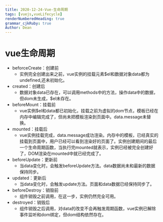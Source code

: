 ```yaml
---
title: 2020-12-24-Vue-生命周期
tags: [vuejs,vueLifecycle]
renderNumberedHeading: true
grammar_cjkRuby: true
Author: Dean
---
```

# vue生命周期
- beforceCreate：创建前
	- 实例完全创建出来之前，vue实例的挂载元素$el和数据对象data都为undefined,还未初始化。
- created：创建后
	- 数据对象data已存在，可以调用methods中的方法，操作data中的数据，但dom未生成，$el未存在。
- beforeMount：挂载前
	- vue实例$el和data都已初始化，挂载之前为虚拟的dom节点，模板已经在内存中编辑完成了，但尚未把模板渲染到页面中。data.message未替换。
- mounted：挂载后
	- vue实例挂载完成，data.message成功渲染。内存中的模板，已经真实的挂载到页面中，用户已经可以看到渲染好的页面了。实例创建期间的最后一个生命周期函数，当执行完mounted就表示，实例已经被完全创建好了，DOM渲染在mounted中就已经完成了。
- beforeUpdate：更新前
	- 当data变化时，会触发beforeUpdate方法。data数据尚未和最新的数据保持同步。
- updated：更新后
	- 当data变化时，会触发update方法。页面和data数据已经保持同步了。
- beforeDestroy：销毁前
	- 组件销毁之前调用，在这一步，实例仍然完全可用。
- destroyed：销毁后
	- 组件销毁之后调用，对data的改变不会再触发周期函数，vue实例已解除事件监听和dom绑定，但dom结构依然存在。
  

